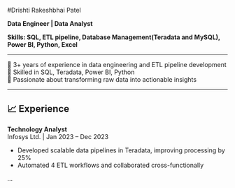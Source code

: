 #Drishti Rakeshbhai Patel

**Data Engineer | Data Analyst**

**Skills: SQL, ETL pipeline, Database Management(Teradata and MySQL), Power BI, Python, Excel**

---

🔹 3+ years of experience in data engineering and ETL pipeline development  
🔹 Skilled in SQL, Teradata, Power BI, Python  
🔹 Passionate about transforming raw data into actionable insights  

---

## 📈 Experience

**Technology Analyst**  
Infosys Ltd. | Jan 2023 – Dec 2023  
- Developed scalable data pipelines in Teradata, improving processing by 25%  
- Automated 4 ETL workflows and collaborated cross-functionally

...
<!--
**Drishti-Patel-98/Drishti-Patel-98** is a ✨ _special_ ✨ repository because its `README.md` (this file) appears on your GitHub profile.

Here are some ideas to get you started:

- 🔭 I’m currently working on ...
- 🌱 I’m currently learning ...
- 👯 I’m looking to collaborate on ...
- 🤔 I’m looking for help with ...
- 💬 Ask me about ...
- 📫 How to reach me: ...
- 😄 Pronouns: ...
- ⚡ Fun fact: ...
-->
